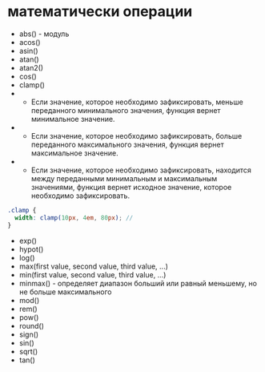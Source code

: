 <!--  Математически операции ---------------------------------------------------------------------------------------------------------------------------->

# математически операции

- abs() - модуль
- acos()
- asin()
- atan()
- atan2()
- cos()
- clamp()
- - Если значение, которое необходимо зафиксировать, меньше переданного минимального значения, функция вернет минимальное значение.
- - Если значение, которое необходимо зафиксировать, больше переданного максимального значения, функция вернет максимальное значение.
- - Если значение, которое необходимо зафиксировать, находится между переданными минимальным и максимальным значениями, функция вернет исходное значение, которое необходимо зафиксировать.

```scss
.clamp {
  width: clamp(10px, 4em, 80px); //
}
```

- exp()
- hypot()
- log()
- max(first value, second value, third value, ...)
- min(first value, second value, third value, ...)
- minmax() - определяет диапазон больший или равный меньшему, но не больше максимального
- mod()
- rem()
- pow()
- round()
- sign()
- sin()
- sqrt()
- tan()
